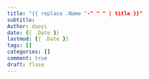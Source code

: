 ```yaml
---
title: "{{ replace .Name "-" " " | title }}"
subtitle:
Author: daoyi
date: {{ .Date }}
lastmod: {{ .Date }}
tags: []
categories: []
comment: true
draft: flase
---
```

